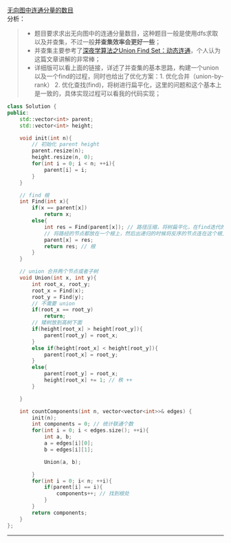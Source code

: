 [无向图中连通分量的数目](https://leetcode-cn.com/problems/number-of-connected-components-in-an-undirected-graph/)   
分析：   
> * 题目要求求出无向图中的连通分量数目，这种题目一般是使用dfs求取以及并查集，不过一般**并查集效率会更好一些**；   
> * 并查集主要参考了[深夜学算法之Union Find Set：动态连通](https://www.jianshu.com/p/b5b8d488266e)，个人认为这篇文章讲解的非常棒；   
> * 详细版可以看上面的链接，详述了并查集的基本思路，构建一个union以及一个find的过程，同时也给出了优化方案：1. 优化合并（union-by-rank） 2. 优化查找(find)，将树进行扁平化，这里的问题和这个基本上是一致的，具体实现过程可以看我的代码实现；   
```C++
class Solution {
public:
    std::vector<int> parent;
    std::vector<int> height;

    void init(int n){
        // 初始化 parent height
        parent.resize(n);
        height.resize(n, 0);
        for(int i = 0; i < n; ++i){
            parent[i] = i;
        }
    }

    // find 根
    int Find(int x){
        if(x == parent[x])
            return x;
        else{
            int res = Find(parent[x]); // 路径压缩，将树扁平化，在find迭代的时候
            // 将路经的节点都放在一个根上，然后出递归的时候将反序的节点连在这个根上
            parent[x] = res;
            return res; // 根
        }
    }

    // union 合并两个节点或者子树
    void Union(int x, int y){
        int root_x, root_y;
        root_x = Find(x);
        root_y = Find(y);
        // 不需要 union
        if(root_x == root_y)
            return;
        // 矮树放到高树下面
        if(height[root_x] > height[root_y]){
            parent[root_y] = root_x;
        }
        else if(height[root_x] < height[root_y]){
            parent[root_x] = root_y;
        }
        else{
            parent[root_y] = root_x;
            height[root_x] += 1; // 秩 ++
        }

    }

    int countComponents(int n, vector<vector<int>>& edges) {
        init(n);
        int components = 0; // 统计联通个数
        for(int i = 0; i < edges.size(); ++i){
            int a, b;
            a = edges[i][0];
            b = edges[i][1];

            Union(a, b);

        }
        for(int i = 0; i< n; ++i){
            if(parent[i] == i){
                components++; // 找到根处
            }
        }
        return components;
    }
};
```
---  
